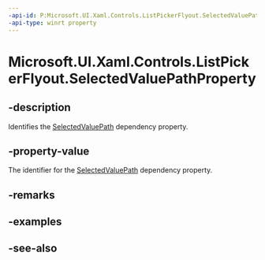 ```yaml
---
-api-id: P:Microsoft.UI.Xaml.Controls.ListPickerFlyout.SelectedValuePathProperty
-api-type: winrt property
---
```


<!-- Property syntax
public Windows.UI.Xaml.DependencyProperty SelectedValuePathProperty { get; }
-->

# Microsoft.UI.Xaml.Controls.ListPickerFlyout.SelectedValuePathProperty

## -description
Identifies the [SelectedValuePath](listpickerflyout_selectedvaluepath.md) dependency property.

## -property-value
The identifier for the [SelectedValuePath](listpickerflyout_selectedvaluepath.md) dependency property.

## -remarks

## -examples

## -see-also
